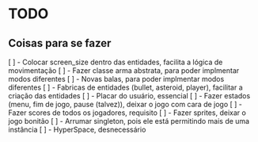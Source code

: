 # TODO

## Coisas para se fazer

[ ] - Colocar screen_size dentro das entidades, facilita a lógica de movimentação
[ ] - Fazer classe arma abstrata, para poder implmentar modos diferentes
[ ] - Novas balas, para poder implmentar modos diferentes
[ ] - Fabricas de entidades (bullet, asteroid, player), facilitar a criação das entidades
[ ] - Placar do usuário, essencial
[ ] - Fazer estados (menu, fim de jogo, pause (talvez)), deixar o jogo com cara de jogo
[ ] - Fazer scores de todos os jogadores, requisito
[ ] - Fazer sprites, deixar o jogo bonitão
[ ] - Arrumar singleton, pois ele está permitindo mais de uma instância
[ ] - HyperSpace, desnecessário
